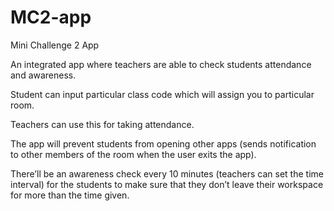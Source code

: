 # MC2-app
Mini Challenge 2 App

An integrated app where teachers are able to check students attendance and awareness.

Student can input particular class code which will assign you to particular room.

Teachers can use this for taking attendance.

The app will prevent students from opening other apps (sends notification to other members of the room when the user exits the app).

There’ll be an awareness check every 10 minutes (teachers can set the time interval) for the students to make sure that they don’t leave their workspace for more than the time given.
